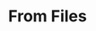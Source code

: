---
title: "From Files"
linkTitle: "From Files"
weight: 1
type: docs
description: >
    Using ConfigMaps From Files
---